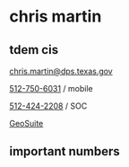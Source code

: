 # chris martin

## tdem cis

[chris.martin@dps.texas.gov](mailto:chris.martin@dps.texas.gov)

[512-750-6031](tel:+15127506031) / mobile

[512-424-2208](tel:+15124242208) / SOC

[GeoSuite](https://geosuite.nfocus.com/txtfdeploy/)

## important numbers
 
